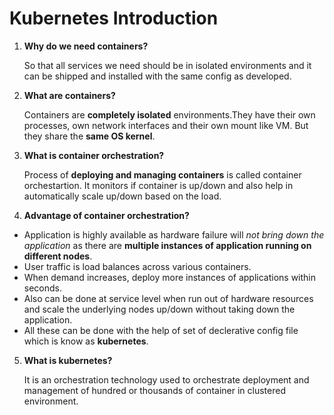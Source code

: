 # Kubernetes Introduction

1. **Why do we need containers?**

    So that all services we need should be in isolated environments and it can be shipped and installed with the same config as developed.

2. **What are containers?**

    Containers are **completely isolated** environments.They have their own processes, own network interfaces and their own mount like VM. But they share the **same OS kernel**.

3. **What is container orchestration?**

    Process of **deploying and managing containers** is called container orchestartion.
    It monitors if container is up/down and also help in automatically scale up/down based on the load.

4. **Advantage of container orchestration?**
- Application is highly available as hardware failure will *not bring down the application* as there are **multiple instances of application running on different nodes**.
- User traffic is load balances across various containers.
- When demand increases, deploy more instances of applications within seconds.
- Also can be done at service level when run out of hardware resources and scale the underlying nodes up/down without taking down the application.
- All these can be done with the help of set of declerative config file which is know as **kubernetes**. 

5. **What is kubernetes?**

    It is an orchestration technology used to orchestrate deployment and management of hundred or thousands of container in clustered environment. 
